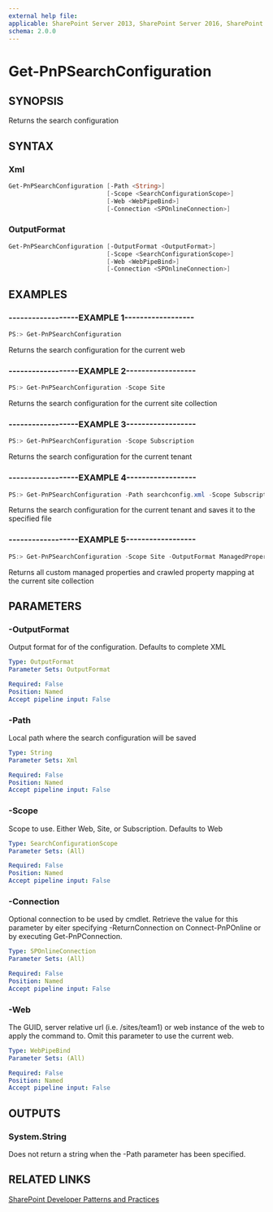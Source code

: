 ```yaml
---
external help file:
applicable: SharePoint Server 2013, SharePoint Server 2016, SharePoint Online
schema: 2.0.0
---
```

# Get-PnPSearchConfiguration

## SYNOPSIS
Returns the search configuration

## SYNTAX 

### Xml
```powershell
Get-PnPSearchConfiguration [-Path <String>]
                           [-Scope <SearchConfigurationScope>]
                           [-Web <WebPipeBind>]
                           [-Connection <SPOnlineConnection>]
```

### OutputFormat
```powershell
Get-PnPSearchConfiguration [-OutputFormat <OutputFormat>]
                           [-Scope <SearchConfigurationScope>]
                           [-Web <WebPipeBind>]
                           [-Connection <SPOnlineConnection>]
```

## EXAMPLES

### ------------------EXAMPLE 1------------------
```powershell
PS:> Get-PnPSearchConfiguration
```

Returns the search configuration for the current web

### ------------------EXAMPLE 2------------------
```powershell
PS:> Get-PnPSearchConfiguration -Scope Site
```

Returns the search configuration for the current site collection

### ------------------EXAMPLE 3------------------
```powershell
PS:> Get-PnPSearchConfiguration -Scope Subscription
```

Returns the search configuration for the current tenant

### ------------------EXAMPLE 4------------------
```powershell
PS:> Get-PnPSearchConfiguration -Path searchconfig.xml -Scope Subscription
```

Returns the search configuration for the current tenant and saves it to the specified file

### ------------------EXAMPLE 5------------------
```powershell
PS:> Get-PnPSearchConfiguration -Scope Site -OutputFormat ManagedPropertyMappings
```

Returns all custom managed properties and crawled property mapping at the current site collection

## PARAMETERS

### -OutputFormat
Output format for of the configuration. Defaults to complete XML

```yaml
Type: OutputFormat
Parameter Sets: OutputFormat

Required: False
Position: Named
Accept pipeline input: False
```

### -Path
Local path where the search configuration will be saved

```yaml
Type: String
Parameter Sets: Xml

Required: False
Position: Named
Accept pipeline input: False
```

### -Scope
Scope to use. Either Web, Site, or Subscription. Defaults to Web

```yaml
Type: SearchConfigurationScope
Parameter Sets: (All)

Required: False
Position: Named
Accept pipeline input: False
```

### -Connection
Optional connection to be used by cmdlet. Retrieve the value for this parameter by eiter specifying -ReturnConnection on Connect-PnPOnline or by executing Get-PnPConnection.

```yaml
Type: SPOnlineConnection
Parameter Sets: (All)

Required: False
Position: Named
Accept pipeline input: False
```

### -Web
The GUID, server relative url (i.e. /sites/team1) or web instance of the web to apply the command to. Omit this parameter to use the current web.

```yaml
Type: WebPipeBind
Parameter Sets: (All)

Required: False
Position: Named
Accept pipeline input: False
```

## OUTPUTS

### System.String

Does not return a string when the -Path parameter has been specified.

## RELATED LINKS

[SharePoint Developer Patterns and Practices](http://aka.ms/sppnp)